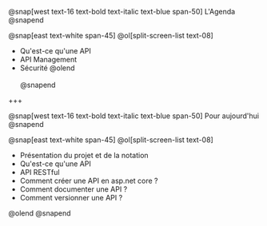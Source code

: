 @snap[west text-16 text-bold text-italic text-blue span-50]
L'Agenda
@snapend

@snap[east text-white span-45]
@ol[split-screen-list text-08]
- Qu'est-ce qu'une API
- API Management
- Sécurité
@olend
<br><br>
@snapend

+++

@snap[west text-16 text-bold text-italic text-blue span-50]
Pour aujourd'hui
@snapend

@snap[east text-white span-45]
@ol[split-screen-list text-08]
- Présentation du projet et de la notation 
- Qu'est-ce qu'une API 
- API RESTful
- Comment créer une API en asp.net core ?
- Comment documenter une API ?
- Comment versionner une API ?

@olend
@snapend
